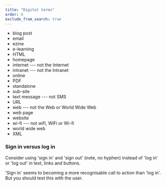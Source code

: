 ```yaml
---
title: "Digital terms"
order: 6
exclude_from_search: true
---
```


- blog post
- email
- ezine
- e-learning
- HTML
- homepage
- internet --- not the Internet
- intranet --- not the Intranet
- online
- PDF
- standalone
- sub-site
- text message --- not SMS
- URL
- web --- not the Web or World Wide Web
- web page
- website
- wi-fi --- not wifi, WiFi or Wi-fi
- world wide web
- XML

### Sign in versus log in

Consider using 'sign in' and 'sign out' (note, no hyphen) instead of 'log in' or 'log out' in text, links and buttons.

'Sign in' seems to becoming a more recognisable call to action than 'log in'. But you should test this with the user.
